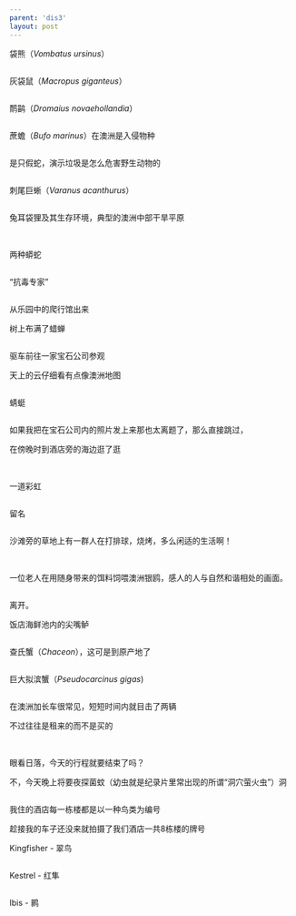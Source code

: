 ```yaml
---
parent: 'dis3'
layout: post
---
```


袋熊（<i>Vombatus ursinus</i>）

<img class='disc' data-src='https://lykoseremos.github.io/gmalb-01/dis3/340.jpg'>

灰袋鼠（<i>Macropus giganteus</i>）

<img class='disc' data-src='https://lykoseremos.github.io/gmalb-01/dis3/348.jpg'>

鸸鹋（<i>Dromaius novaehollandia</i>）

<img class='disc' data-src='https://lykoseremos.github.io/gmalb-01/dis3/341.jpg'>

蔗蟾（<i>Bufo marinus</i>）在澳洲是入侵物种

<img class='disc' data-src='https://lykoseremos.github.io/gmalb-01/dis3/336.jpg'>

是只假蛇，演示垃圾是怎么危害野生动物的

<img class='disc' data-src='https://lykoseremos.github.io/gmalb-01/dis3/337.jpg'>

刺尾巨蜥（<i>Varanus acanthurus</i>）

<img class='disc' data-src='https://lykoseremos.github.io/gmalb-01/dis3/342.jpg'>

兔耳袋狸及其生存环境，典型的澳洲中部干旱平原

<img class='disc' data-src='https://lykoseremos.github.io/gmalb-01/dis3/343.jpg'>

<img class='disc' data-src='https://lykoseremos.github.io/gmalb-01/dis3/344.jpg'>

<img class='disc' data-src='https://lykoseremos.github.io/gmalb-01/dis3/345.jpg'>

两种蟒蛇

<img class='disc' data-src='https://lykoseremos.github.io/gmalb-01/dis3/349.jpg'>

“抗毒专家”

<img class='disc' data-src='https://lykoseremos.github.io/gmalb-01/dis3/350.jpg'>

从乐园中的爬行馆出来

树上布满了蜡蝉

<img class='disc' data-src='https://lykoseremos.github.io/gmalb-01/dis3/351.jpg'>

驱车前往一家宝石公司参观


天上的云仔细看有点像澳洲地图

<img class='disc' data-src='https://lykoseremos.github.io/gmalb-01/dis3/352.jpg'>

蜻蜓

<img class='disc' data-src='https://lykoseremos.github.io/gmalb-01/dis3/353.jpg'>

如果我把在宝石公司内的照片发上来那也太离题了，那么直接跳过，


在傍晚时到酒店旁的海边逛了逛

<img class='disc' data-src='https://lykoseremos.github.io/gmalb-01/dis3/354.jpg'>

<img class='disc' data-src='https://lykoseremos.github.io/gmalb-01/dis3/355.jpg'>

一道彩虹

<img class='disc' data-src='https://lykoseremos.github.io/gmalb-01/dis3/356.jpg'>

留名

<img class='disc' data-src='https://lykoseremos.github.io/gmalb-01/dis3/357.jpg'>

沙滩旁的草地上有一群人在打排球，烧烤，多么闲适的生活啊！

<img class='disc' data-src='https://lykoseremos.github.io/gmalb-01/dis3/358.jpg'>

<img class='disc' data-src='https://lykoseremos.github.io/gmalb-01/dis3/359.jpg'>

一位老人在用随身带来的饵料饲喂澳洲银鸥，感人的人与自然和谐相处的画面。

<img class='disc' data-src='https://lykoseremos.github.io/gmalb-01/dis3/360.jpg'>

离开。


饭店海鲜池内的尖嘴鲈

<img class='disc' data-src='https://lykoseremos.github.io/gmalb-01/dis3/362.jpg'>

查氏蟹（<i>Chaceon</i>），这可是到原产地了

<img class='disc' data-src='https://lykoseremos.github.io/gmalb-01/dis3/363.jpg'>

巨大拟滨蟹（<i>Pseudocarcinus gigas</i>)

<img class='disc' data-src='https://lykoseremos.github.io/gmalb-01/dis3/364.jpg'>

在澳洲加长车很常见，短短时间内就目击了两辆


不过往往是租来的而不是买的

<img class='disc' data-src='https://lykoseremos.github.io/gmalb-01/dis3/365.jpg'>

<img class='disc' data-src='https://lykoseremos.github.io/gmalb-01/dis3/366.jpg'>

眼看日落，今天的行程就要结束了吗？


不，今天晚上将要夜探菌蚊（幼虫就是纪录片里常出现的所谓“洞穴萤火虫”）洞

<img class='disc' data-src='https://lykoseremos.github.io/gmalb-01/dis3/367.jpg'>

我住的酒店每一栋楼都是以一种鸟类为编号


趁接我的车子还没来就拍摄了我们酒店一共8栋楼的牌号


Kingfisher - 翠鸟

<img class='disc' data-src='https://lykoseremos.github.io/gmalb-01/dis3/368.jpg'>

Kestrel - 红隼

<img class='disc' data-src='https://lykoseremos.github.io/gmalb-01/dis3/369.jpg'>

Ibis - 鹮

<img class='disc' data-src='https://lykoseremos.github.io/gmalb-01/dis3/370.jpg'>
